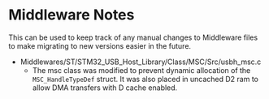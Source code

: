 # Middleware Notes

This can be used to keep track of any manual changes to Middleware files to make migrating to new versions easier in the future.

* Middlewares/ST/STM32_USB_Host_Library/Class/MSC/Src/usbh_msc.c
  * The msc class was modified to prevent dynamic allocation of the `MSC_HandleTypeDef` struct. It was also placed in uncached D2 ram to allow DMA transfers with D cache enabled. 